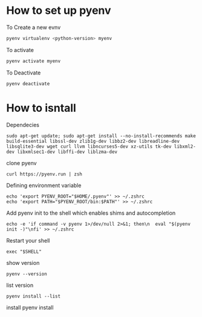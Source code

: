 
# How to set up pyenv

To Create a new evnv
```sh
pyenv virtualenv <python-version> myenv
```
To activate
```sh
pyenv activate myenv
```
To Deactivate
```sh
pyenv deactivate
```

# How to isntall

Dependecies
```
sudo apt-get update; sudo apt-get install --no-install-recommends make build-essential libssl-dev zlib1g-dev libbz2-dev libreadline-dev libsqlite3-dev wget curl llvm libncurses5-dev xz-utils tk-dev libxml2-dev libxmlsec1-dev libffi-dev liblzma-dev
```
clone pyenv

```
curl https://pyenv.run | zsh
```
Defining environment variable
```
echo 'export PYENV_ROOT="$HOME/.pyenv"' >> ~/.zshrc
echo 'export PATH="$PYENV_ROOT/bin:$PATH"' >> ~/.zshrc
```
Add pyenv init to the shell which enables shims and autocompletion
```
echo -e 'if command -v pyenv 1>/dev/null 2>&1; then\n  eval "$(pyenv init -)"\nfi' >> ~/.zshrc

```
Restart your shell

```
exec "$SHELL"
```
show version
```
pyenv --version

```
list version
```
pyenv install --list
```
install
pyenv install <your-verion>
